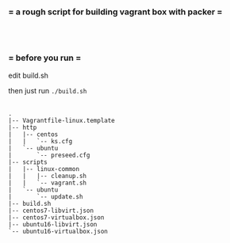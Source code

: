 ### = a rough script for building vagrant box with packer =
<br/>
<br/>

### = before you run =
edit build.sh

then just run <code>./build.sh</code>
<br/>
<br/>

```
.
|-- Vagrantfile-linux.template
|-- http
|   |-- centos
|   |   `-- ks.cfg
|   `-- ubuntu
|       `-- preseed.cfg
|-- scripts
|   |-- linux-common
|   |   |-- cleanup.sh
|   |   `-- vagrant.sh
|   `-- ubuntu
|       `-- update.sh
|-- build.sh
|-- centos7-libvirt.json
|-- centos7-virtualbox.json
|-- ubuntu16-libvirt.json
`-- ubuntu16-virtualbox.json

```

